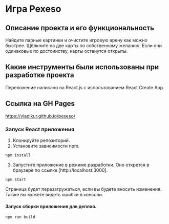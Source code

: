 # Игра Pexeso

## Описание проекта и его функциональность
Найдите парные картинки и очистите игровую арену как можно быстрее. Щёлкните на две карты по собственному желанию. Если они одинаковые по достоинству, карты останутся открыты.

## Какие инструменты были использованы при разработке проекта
Переложение написано на React.js с использованием React Create App.

## Ссылка на GH Pages
https://vladikur.github.io/pexeso/

### Запуск React приложения 
1. Клонируйте репозиторий.
2. Установите зависимости npm.
```
npm install
```
3. Запустите приложение в режиме разработки. Оно открется в браузере по ссылке [http://localhost:3000].
```
npm start
```
Страница будет перезагружаться, если вы будете вносить изменения. Также вы можете видеть ошибки в консоли.
#### Запуск сборки приложения для деплоя.
```
npm run build
```
